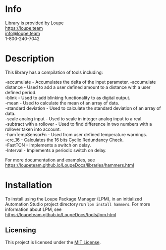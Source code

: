 # Info
Library is provided by Loupe  
https://loupe.team  
info@loupe.team  
1-800-240-7042  

# Description
This library has a compilation of tools including:

-accumulate - Accumulates the delta of the input parameter.
-accumulate distance - Used to add a user defined amount to a distance with a user defined period.  
-blink - Used to add blinking functionality to as digital output.  
-mean - Used to calculate the mean of an array of data.  
-standard deviation - Used to calculate the standard deviation of an array of data.  
-scale analog input - Used to scale in integer analog input to a real.  
-subtract with a rollover - Used to find difference in two numbers with a rollover taken into account.  
-hamTempSensorFn - Used from user defined temperature warnings.  
-crc_16 - Calculates the 16 bits Cyclic Redundancy Check.  
-FastTON - Implements a switch on delay.  
-Interval - Implements a periodic switch on delay.  

For more documentation and examples, see https://loupeteam.github.io/LoupeDocs/libraries/hammers.html

# Installation
To install using the Loupe Package Manager (LPM), in an initialized Automation Studio project directory run `lpm install hammers`. For more information about LPM, see https://loupeteam.github.io/LoupeDocs/tools/lpm.html

## Licensing

This project is licensed under the [MIT License](LICENSE.md).